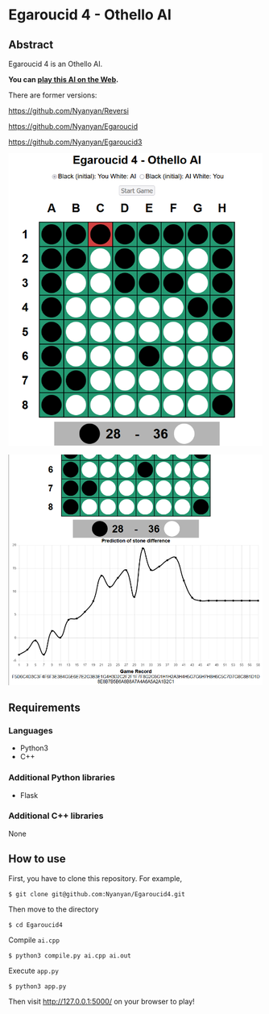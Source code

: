 # Egaroucid 4 - Othello AI



## Abstract

Egaroucid 4 is an Othello AI.

**You can [play this AI on the Web](https://www.egaroucid.nyanyan.dev/).**

There are former versions:

https://github.com/Nyanyan/Reversi

https://github.com/Nyanyan/Egaroucid

https://github.com/Nyanyan/Egaroucid3

![img0](https://github.com/Nyanyan/Egaroucid4/blob/main/img1.png)

![img0](https://github.com/Nyanyan/Egaroucid4/blob/main/img2.png)



## Requirements

### Languages

* Python3
* C++

### Additional Python libraries

* Flask

### Additional C++ libraries

None



## How to use

First, you have to clone this repository. For example,

```
$ git clone git@github.com:Nyanyan/Egaroucid4.git
```

Then move to the directory

```
$ cd Egaroucid4
```

Compile ```ai.cpp```

```
$ python3 compile.py ai.cpp ai.out
```

Execute ```app.py```

```
$ python3 app.py
```

Then visit http://127.0.0.1:5000/ on your browser to play!